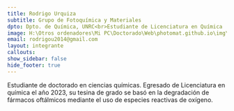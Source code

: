 ```yaml
---
title: Rodrigo Urquiza
subtitle: Grupo de Fotoquímica y Materiales
dpto: Dpto. de Química, UNRC<br>Estudiante de Licenciatura en Química
image: H:\Otros ordenadores\Mi PC\Doctorado\Web\photomat.github.io\img\urquiza.png 
email: rodrigou2014@gmail.com
layout: integrante
callouts:
show_sidebar: false
hide_footer: true
---
```


Estudiante de doctorado en ciencias químicas. Egresado de Licenciatura en química el año 2023, su tesina de grado se basó en la degradación de fármacos oftálmicos mediante el uso de especies reactivas de oxígeno. 

